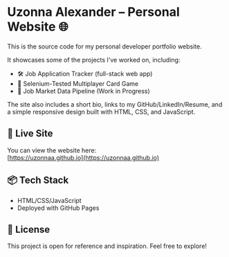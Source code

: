 # Uzonna Alexander – Personal Website 🌐

This is the source code for my personal developer portfolio website.

It showcases some of the projects I've worked on, including:
- 🛠️ Job Application Tracker (full-stack web app)
- 🧪 Selenium-Tested Multiplayer Card Game
- 🚧 Job Market Data Pipeline (Work in Progress)

The site also includes a short bio, links to my GitHub/LinkedIn/Resume, and a simple responsive design built with HTML, CSS, and JavaScript.

## 🚀 Live Site

You can view the website here:  
[https://uzonnaa.github.io](https://uzonnaa.github.io)

## 📦 Tech Stack

- HTML/CSS/JavaScript
- Deployed with GitHub Pages

## 📄 License

This project is open for reference and inspiration. Feel free to explore!

